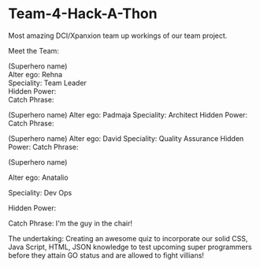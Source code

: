 # Team-4-Hack-A-Thon
Most amazing DCI/Xpanxion team up workings of our team project.


Meet the Team:

(Superhero name)            
Alter ego: Rehna            
Speciality: Team Leader    
Hidden Power:               
Catch Phrase:               


(Superhero name)
Alter ego: Padmaja
Speciality: Architect
Hidden Power: 
Catch Phrase:


(Superhero name) 
Alter ego: David 
Speciality: Quality Assurance 
Hidden Power: 
Catch Phrase: 

(Superhero name)

Alter ego: Anatalio

Speciality: Dev Ops

Hidden Power: 

Catch Phrase: I'm the guy in the chair!

The undertaking: Creating an awesome quiz to incorporate our solid CSS, Java Script, HTML, JSON knowledge to test upcoming super programmers before they attain GO status and are allowed to fight villians!
